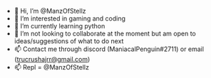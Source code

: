 - 👋 Hi, I’m @ManzOfStellz
- 👀 I’m interested in gaming and coding
- 🌱 I’m currently learning python
- 💞️ I’m not looking to collaborate at the moment but am open to ideas/suggestions of what to do next
- 📫 Contact me through discord (ManiacalPenguin#2711) or email (trucrushajrr@gmail.com)
- 📫 Repl = @ManzOfStellz
